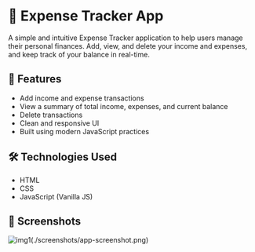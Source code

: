 # 💸 Expense Tracker App

A simple and intuitive Expense Tracker application to help users manage their personal finances. Add, view, and delete your income and expenses, and keep track of your balance in real-time.

## 🚀 Features

- Add income and expense transactions
- View a summary of total income, expenses, and current balance
- Delete transactions
- Clean and responsive UI
- Built using modern JavaScript practices

## 🛠️ Technologies Used

- HTML
- CSS
- JavaScript (Vanilla JS)

## 📸 Screenshots

![img1](https://github.com/user-attachments/assets/2ba5fb56-8634-49ad-99df-a0155d973864)(./screenshots/app-screenshot.png) <!-- Update the path as per your repo structure -->


